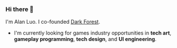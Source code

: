 ### Hi there 👋

I'm Alan Luo. I co-founded [Dark Forest](https://twitter.com/darkforest_eth).

- I'm currently looking for games industry opportunities in **tech art**, **gameplay programming**, **tech design**, and **UI engineering**.
<!--
**cosmicpoi/cosmicpoi** is a ✨ _special_ ✨ repository because its `README.md` (this file) appears on your GitHub profile.

Here are some ideas to get you started:

- 🔭 I’m currently working on ...
- 🌱 I’m currently learning ...
- 👯 I’m looking to collaborate on ...
- 🤔 I’m looking for help with ...
- 💬 Ask me about ...
- 📫 How to reach me: ...
- 😄 Pronouns: ...
- ⚡ Fun fact: ...
-->
